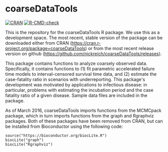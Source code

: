 coarseDataTools
===============

<!-- badges: start -->
[![CRAN](http://cranlogs.r-pkg.org/badges/coarseDataTools)](https://cran.r-project.org/package=coarseDataTools)
[![R-CMD-check](https://github.com/nickreich/coarseDataTools/actions/workflows/R-CMD-check.yaml/badge.svg)](https://github.com/nickreich/coarseDataTools/actions/workflows/R-CMD-check.yaml)
<!-- badges: end -->

This is the repository for the coarseDataTools R package. We use this as a development space. The most recent, stable version of the package can be downloaded either from CRAN (https://cran.r-project.org/package=coarseDataTools) or from the most recent release version on github (https://github.com/nickreich/coarseDataTools/releases).

This package contains functions to analyze coarsely observed data.
    Specifically, it contains functions to (1) fit parametric accelerated
    failure time models to interval-censored survival time data, and (2)
    estimate the case-fatality ratio in scenarios with underreporting.
    This package's development was motivated by applications to infectious
    disease: in particular, problems with estimating the incubation period and
    the case fatality ratio of a given disease. Sample data files are included
    in the package.


As of March 2016, coarseDataTools imports functions from the MCMCpack package, which in turn imports functions from the graph and Rgraphviz packages. Both of these packages have been removed from CRAN, but can be installed from Bioconductor using the following code:

```
source("https://bioconductor.org/biocLite.R")
biocLite("graph")
biocLite("Rgraphviz")
```
